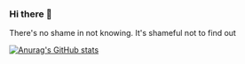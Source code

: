 ### Hi there 👋

There's no shame in not knowing. It's shameful not to find out

[![Anurag's GitHub stats](https://github-readme-stats.vercel.app/api?username=truongdinhtai)](https://github.com/anuraghazra/github-readme-stats)
